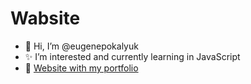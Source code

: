 # Wabsite
- 👋 Hi, I’m @eugenepokalyuk
- ✨ I’m interested and currently learning in JavaScript
- 👀 [Website with my portfolio](https://eugenepokalyuk.github.io/profile-new/)

<!---
eugenepokalyuk/eugenepokalyuk is a ✨ special ✨ repository because its `README.md` (this file) appears on your GitHub profile.
You can click the Preview link to take a look at your changes.
--->

